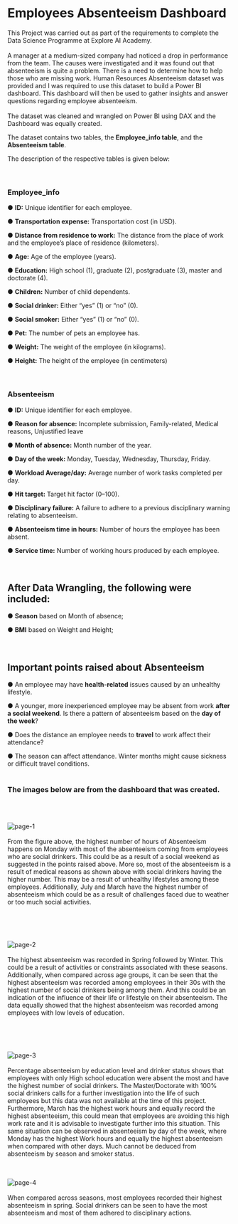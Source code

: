 # Employees Absenteeism Dashboard

This Project was carried out as part of the requirements to complete the Data Science Programme at Explore AI Academy.
<br>
<br>
A manager at a medium-sized company had noticed a drop in performance from the  team. 
The causes were investigated and it was found out that absenteeism is quite a problem. There is a need to determine how to 
help those who are missing work. 
Human Resources Absenteeism dataset was provided and I was required to use this 
dataset to build a Power BI dashboard. This dashboard will then be used to gather insights and
answer questions regarding employee absenteeism.
<br>
<br>
The dataset was cleaned and wrangled on Power BI using DAX and the Dashboard was equally created.

The dataset contains two tables, the **Employee_info table**, and the **Absenteeism table**.

The description of the respective tables is given below:
<br>
<br>
<br>
### Employee_info

● **ID:** Unique identifier for each employee.

● **Transportation expense:** Transportation cost (in USD). 

● **Distance from residence to work:** The distance from the place of work and the employee’s place of residence (kilometers).

● **Age:** Age of the employee (years).

● **Education:** High school (1), graduate (2), postgraduate (3), master and doctorate (4).

● **Children:** Number of child dependents.

● **Social drinker:** Either “yes” (1) or “no” (0).

● **Social smoker:** Either “yes” (1) or “no” (0).

● **Pet:** The number of pets an employee has.

● **Weight:** The weight of the employee (in kilograms).

● **Height:** The height of the employee (in centimeters)
<br>
<br>
<br>
### Absenteeism
● **ID:** Unique identifier for each employee.

● **Reason for absence:** Incomplete submission, Family-related, Medical reasons, Unjustified leave 

● **Month of absence:** Month number of the year.

● **Day of the week:** Monday, Tuesday, Wednesday, Thursday, Friday.

● **Workload Average/day:** Average number of work tasks completed per day.

● **Hit target:** Target hit factor (0–100).

● **Disciplinary failure:** A failure to adhere to a previous disciplinary warning relating 
to absenteeism.

● **Absenteeism time in hours:** Number of hours the employee has been absent.

● **Service time:** Number of working hours produced by each employee.
<br>
<br>
<br>
## After Data Wrangling, the following were included:

● **Season** based on Month of absence;

● **BMI** based on Weight and Height;
<br>
<br>
<br>
## Important points raised about Absenteeism

● An employee may have **health-related** issues caused by an unhealthy lifestyle. 

● A younger, more inexperienced employee may be absent from work **after a social weekend**. Is there a pattern of absenteeism based on the **day of the week**?

● Does the distance an employee needs to **travel** to work affect their attendance?

● The season can affect attendance. Winter months might cause sickness or difficult travel conditions.
<br>
<br>
### The images below are from the dashboard that was created.
<br>
<br>

![page-1](https://github.com/YinkaOlusola/employees_absenteeism_dashboard/assets/52519547/ecf3d394-4b8a-4c04-922a-c8a8aa3c185f)
<br>
<br>
From the figure above, the highest number of hours of Absenteeism happens on Monday with most of the absenteeism coming from employees who are social drinkers. This could be as a result of a social weekend as suggested in the points raised above.
More so, most of the absenteeism is a result of medical reasons as shown above with social drinkers having the higher number. This may be a result of unhealthy lifestyles among these employees.
Additionally, July and March have the highest number of absenteeism which could be as a result of challenges faced due to weather or too much social activities.

<br>
<br>
<br>

![page-2](https://github.com/YinkaOlusola/employees_absenteeism_dashboard/assets/52519547/a02f03f9-c420-4fb0-af1b-18db0d4dbd5f)
<br>
<br>
The highest absenteeism was recorded in Spring followed by Winter. This could be a result of activities or constraints associated with these seasons. Additionally, when compared across age groups, it can be seen that the highest absenteeism was recorded among employees in their 30s with the highest number of social drinkers being among them. And this could be an indication of the influence of their life or lifestyle on their absenteeism.
The data equally showed that the highest absenteeism was recorded among employees with low levels of education.

<br>
<br>
<br>

![page-3](https://github.com/YinkaOlusola/employees_absenteeism_dashboard/assets/52519547/77cfde17-9ff4-4100-be54-294f6b07ae78)
<br>
<br>
Percentage absenteeism by education level and drinker status shows that employees with only High school education were absent the most and have the highest number of social drinkers. The Master/Doctorate with 100% social drinkers calls for a further investigation into the life of such employees but this data was not available at the time of this project.
Furthermore, March has the highest work hours and equally record the highest absenteeism, this could mean that employees are avoiding this high work rate and it is advisable to investigate further into this situation. This same situation can be observed in absenteeism by day of the week, where Monday has the highest Work hours and equally the highest absenteeism when compared with other days.
Much cannot be deduced from absenteeism by season and smoker status.
<br>
<br>
<br>

![page-4](https://github.com/YinkaOlusola/employees_absenteeism_dashboard/assets/52519547/4ed8e44d-3202-4cb3-a3e4-e1d2fbd3260f)
<br>
<br>
When compared across seasons, most employees recorded their highest absenteeism in spring.
Social drinkers can be seen to have the most absenteeism and most of them adhered to disciplinary actions.
